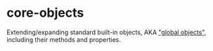 # core-objects

Extending/expanding standard built-in objects, AKA ["global objects"](https://developer.mozilla.org/en-US/docs/Web/JavaScript/Reference/Global_Objects), including their methods and properties.
